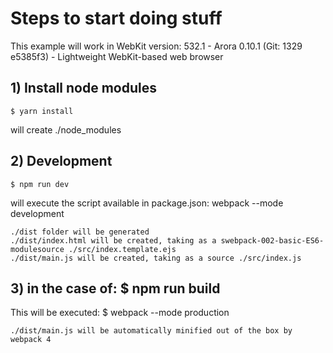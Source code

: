 # Steps to start doing stuff

This example will work in WebKit version: 532.1 - Arora 0.10.1 (Git: 1329 e5385f3) - Lightweight WebKit-based web browser

## 1) Install node modules

`$ yarn install`

will create ./node_modules

## 2) Development

`$ npm run dev`

will execute the script available in package.json: webpack --mode development

    ./dist folder will be generated 
    ./dist/index.html will be created, taking as a swebpack-002-basic-ES6-modulesource ./src/index.template.ejs
    ./dist/main.js will be created, taking as a source ./src/index.js

## 3) in the case of: $ npm run build

This will be executed: $ webpack --mode production

    ./dist/main.js will be automatically minified out of the box by webpack 4
